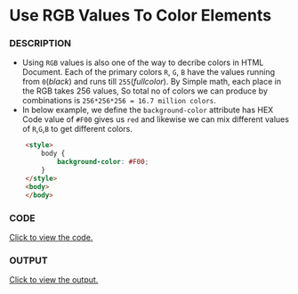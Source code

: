 # Use RGB Values To Color Elements 

### DESCRIPTION
* Using `RGB` values is also one of the way to decribe colors in HTML Document. Each of the primary colors `R`, `G`, `B` have the values running from `0`(*black*) and runs till `255`(*fullcolor*). By Simple math, each place in the RGB takes 256 values, So total no of colors we can produce by combinations is `256*256*256 = 16.7 million colors`. 
* In below example, we define the `background-color` attribute has HEX Code value of `#F00` gives us `red` and likewise we can mix different values of `R`,`G`,`B` to get different colors.
```html
    <style>
        body {
            background-color: #F00;
        }
    </style>
    <body>
    </body>
```

### CODE
[Click to view the code.](use-rgb-values-to-color-elements.html)

### OUTPUT
[Click to view the output.](http://htmlpreview.github.io/?https://github.com/saipothanjanjanam/freecodecamp-full-stack-dev/blob/master/Responsive_Web_Design_Certification/2.Basic_CSS/35.Use_RGB_Values_To_Color_Elements/use-rgb-values-to-color-elements.html)
